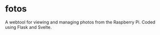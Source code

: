 # fotos
A webtool for viewing and managing photos from the Raspberry Pi. Coded using Flask and Svelte.
